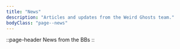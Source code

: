 ```yaml
---
title: "News"
description: "Articles and updates from the Weird Ghosts team."
bodyClass: "page--news"
---
```


::page-header
News from the BBs
::